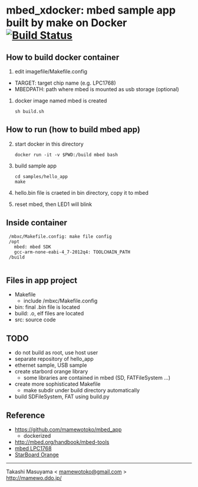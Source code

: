 mbed_xdocker: mbed sample app built by make on Docker [![Build Status](https://travis-ci.org/mamewotoko/mbed_xdocker.svg?branch=master)](https://travis-ci.org/mamewotoko/mbed_xdocker)
=====================================================

How to build docker container
-----------------------------
1. edit imagefile/Makefile.config
  * TARGET: target chip name (e.g. LPC1768)
  * MBEDPATH: path where mbed is mounted as usb storage (optional)
1. docker image named mbed is created

    ```
    sh build.sh
    ```
How to run (how to build mbed app)
----------------------------------
2. start docker in this directory

    ```
    docker run -it -v $PWD:/build mbed bash
    ```
3. build sample app

    ```
    cd samples/hello_app
    make
    ```
4. hello.bin file is craeted in bin directory, copy it to mbed
5. reset mbed, then LED1 will blink

Inside container
----------------

```
 /mbxc/Makefile.config: make file config
 /opt
   mbed: mbed SDK
   gcc-arm-none-eabi-4_7-2012q4: TOOLCHAIN_PATH
 /build
   
```

Files in app project
--------------------
* Makefile
  * include /mbxc/Makefile.config
* bin: final .bin file is located
* build: .o, elf files are located
* src: source code

TODO
----
* do not build as root, use host user
* separate repository of hello_app
* ethernet sample, USB sample
* create starbord orange library
   * some libraries are contained in mbed (SD, FATFileSystem ...)
* create more sophisticated Makefile
   * make subdir under build directory automatically
* build SDFileSystem, FAT using build.py

Reference
---------
* https://github.com/mamewotoko/mbed_app
  * dockerized
* http://mbed.org/handbook/mbed-tools
* [mbed LPC1768](https://developer.mbed.org/platforms/mbed-LPC1768/)
* [StarBoard Orange](http://mbed.org/cookbook/StarBoard-Orange)

----
Takashi Masuyama < mamewotoko@gmail.com >  
http://mamewo.ddo.jp/
